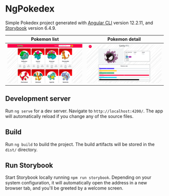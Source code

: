 # NgPokedex

Simple Pokedex project generated with [Angular CLI](https://github.com/angular/angular-cli) version 12.2.11, and [Storybook](https://storybook.js.org/docs/angular/get-started/introduction) version 6.4.9.

|Pokemon list|Pokemon detail|
|:-------------------------:|:-------------------------:|
|![Pokemon List](https://github.com/TikoCisneros/ng-pokedex/blob/main/src/assets/img/pokedex01.png?raw=true)|![Pokemon List](https://github.com/TikoCisneros/ng-pokedex/blob/main/src/assets/img/pokedex02.png?raw=true)|


## Development server

Run `ng serve` for a dev server. Navigate to `http://localhost:4200/`. The app will automatically reload if you change any of the source files.

## Build

Run `ng build` to build the project. The build artifacts will be stored in the `dist/` directory.

## Run Storybook

Start Storybook locally running `npm run storybook`. Depending on your system configuration, it will automatically open the address in a new browser tab, and you'll be greeted by a welcome screen.
